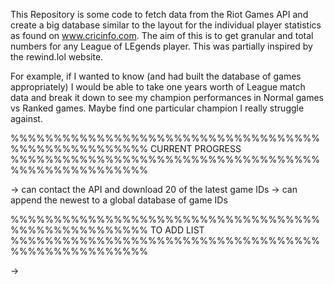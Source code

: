 This Repository is some code to fetch data from the Riot Games API and create a big database similar to the layout
for the individual player statistics as found on www.cricinfo.com. The aim of this is to get granular and total numbers
for any League of LEgends player. This was partially inspired by the rewind.lol website. 

For example, if I wanted to know (and had built the database of games appropriately) I would be able to take one years
worth of League match data and break it down to see my champion performances in Normal games vs Ranked games. Maybe find
one particular champion I really struggle against. 


%%%%%%%%%%%%%%%%%%%%%%%%%%%%%%%%%%%%%%%%%%%%%%%%%%%%
                  CURRENT PROGRESS
%%%%%%%%%%%%%%%%%%%%%%%%%%%%%%%%%%%%%%%%%%%%%%%%%%%%

-> can contact the API and download 20 of the latest game IDs
-> can append the newest to a global database of game IDs

%%%%%%%%%%%%%%%%%%%%%%%%%%%%%%%%%%%%%%%%%%%%%%%%%%%%
                  TO ADD LIST 
%%%%%%%%%%%%%%%%%%%%%%%%%%%%%%%%%%%%%%%%%%%%%%%%%%%%

-> 
